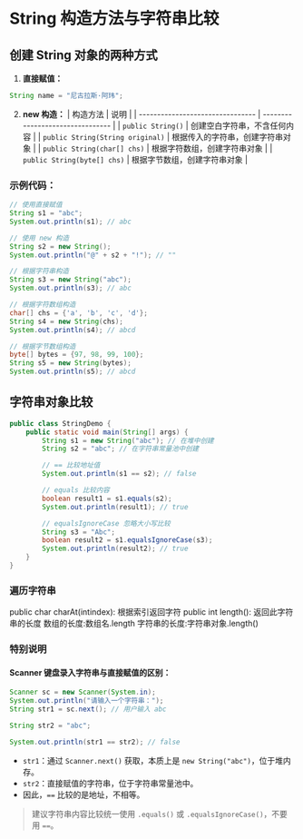 
# String 构造方法与字符串比较

## 创建 String 对象的两种方式

1. **直接赋值：**
```java
String name = "尼古拉斯·阿玮";
```

2. **new 构造：**
| 构造方法                         | 说明                             |
| -------------------------------- | -------------------------------- |
| `public String()`                | 创建空白字符串，不含任何内容     |
| `public String(String original)` | 根据传入的字符串，创建字符串对象 |
| `public String(char[] chs)`      | 根据字符数组，创建字符串对象     |
| `public String(byte[] chs)`      | 根据字节数组，创建字符串对象     |

### 示例代码：

```java
// 使用直接赋值
String s1 = "abc";
System.out.println(s1); // abc

// 使用 new 构造
String s2 = new String();
System.out.println("@" + s2 + "!"); // ""

// 根据字符串构造
String s3 = new String("abc");
System.out.println(s3); // abc

// 根据字符数组构造
char[] chs = {'a', 'b', 'c', 'd'};
String s4 = new String(chs);
System.out.println(s4); // abcd

// 根据字节数组构造
byte[] bytes = {97, 98, 99, 100};
String s5 = new String(bytes);
System.out.println(s5); // abcd
```

## 字符串对象比较

```java
public class StringDemo {
    public static void main(String[] args) {
        String s1 = new String("abc"); // 在堆中创建
        String s2 = "abc"; // 在字符串常量池中创建

        // == 比较地址值
        System.out.println(s1 == s2); // false

        // equals 比较内容
        boolean result1 = s1.equals(s2);
        System.out.println(result1); // true

        // equalsIgnoreCase 忽略大小写比较
        String s3 = "Abc";
        boolean result2 = s1.equalsIgnoreCase(s3);
        System.out.println(result2); // true
    }
}
```
### 遍历字符串
public char charAt(intindex): 根据索引返回字符
public int length(): 返回此字符串的长度
数组的长度:数组名.length
字符串的长度:字符串对象.length()



### 特别说明
#### Scanner 键盘录入字符串与直接赋值的区别：

```java
Scanner sc = new Scanner(System.in);
System.out.println("请输入一个字符串：");
String str1 = sc.next(); // 用户输入 abc

String str2 = "abc";

System.out.println(str1 == str2); // false
```

- `str1`：通过 `Scanner.next()` 获取，本质上是 `new String("abc")`，位于堆内存。
- `str2`：直接赋值的字符串，位于字符串常量池中。
- 因此，`==` 比较的是地址，不相等。

> 建议字符串内容比较统一使用 `.equals()` 或 `.equalsIgnoreCase()`，不要用 `==`。
